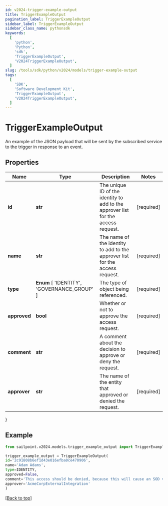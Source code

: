 ```yaml
---
id: v2024-trigger-example-output
title: TriggerExampleOutput
pagination_label: TriggerExampleOutput
sidebar_label: TriggerExampleOutput
sidebar_class_name: pythonsdk
keywords:
  [
    'python',
    'Python',
    'sdk',
    'TriggerExampleOutput',
    'V2024TriggerExampleOutput',
  ]
slug: /tools/sdk/python/v2024/models/trigger-example-output
tags:
  [
    'SDK',
    'Software Development Kit',
    'TriggerExampleOutput',
    'V2024TriggerExampleOutput',
  ]
---
```


# TriggerExampleOutput

An example of the JSON payload that will be sent by the subscribed service to the trigger in response to an event.

## Properties

| Name | Type | Description | Notes |
| --- | --- | --- | --- |
| **id** | **str** | The unique ID of the identity to add to the approver list for the access request. | [required] |
| **name** | **str** | The name of the identity to add to the approver list for the access request. | [required] |
| **type** | **Enum** [ 'IDENTITY', 'GOVERNANCE_GROUP' ] | The type of object being referenced. | [required] |
| **approved** | **bool** | Whether or not to approve the access request. | [required] |
| **comment** | **str** | A comment about the decision to approve or deny the request. | [required] |
| **approver** | **str** | The name of the entity that approved or denied the request. | [required] |

}

## Example

```python
from sailpoint.v2024.models.trigger_example_output import TriggerExampleOutput

trigger_example_output = TriggerExampleOutput(
id='2c91808b6ef1d43e016efba0ce470906',
name='Adam Adams',
type=IDENTITY,
approved=False,
comment='This access should be denied, because this will cause an SOD violation.',
approver='AcmeCorpExternalIntegration'
)

```

[[Back to top]](#)
